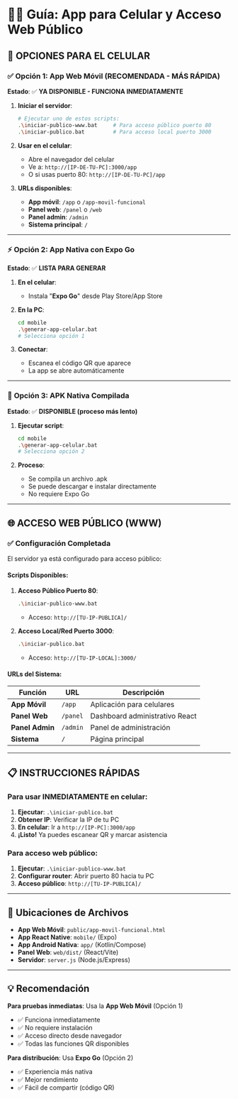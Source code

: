 # 📱🌐 Guía: App para Celular y Acceso Web Público

## 🚀 **OPCIONES PARA EL CELULAR**

### ✅ **Opción 1: App Web Móvil (RECOMENDADA - MÁS RÁPIDA)**

**Estado**: ✅ **YA DISPONIBLE - FUNCIONA INMEDIATAMENTE**

1. **Iniciar el servidor**:
   ```bash
   # Ejecutar uno de estos scripts:
   .\iniciar-publico-www.bat     # Para acceso público puerto 80
   .\iniciar-publico.bat         # Para acceso local puerto 3000
   ```

2. **Usar en el celular**:
   - Abre el navegador del celular
   - Ve a: `http://[IP-DE-TU-PC]:3000/app`
   - O si usas puerto 80: `http://[IP-DE-TU-PC]/app`

3. **URLs disponibles**:
   - **App móvil**: `/app` o `/app-movil-funcional`
   - **Panel web**: `/panel` o `/web`  
   - **Panel admin**: `/admin`
   - **Sistema principal**: `/`

---

### ⚡ **Opción 2: App Nativa con Expo Go**

**Estado**: ✅ **LISTA PARA GENERAR**

1. **En el celular**:
   - Instala "**Expo Go**" desde Play Store/App Store

2. **En la PC**:
   ```bash
   cd mobile
   .\generar-app-celular.bat
   # Selecciona opción 1
   ```

3. **Conectar**:
   - Escanea el código QR que aparece
   - La app se abre automáticamente

---

### 🔨 **Opción 3: APK Nativa Compilada**

**Estado**: ✅ **DISPONIBLE (proceso más lento)**

1. **Ejecutar script**:
   ```bash
   cd mobile
   .\generar-app-celular.bat
   # Selecciona opción 2
   ```

2. **Proceso**:
   - Se compila un archivo .apk
   - Se puede descargar e instalar directamente
   - No requiere Expo Go

---

## 🌐 **ACCESO WEB PÚBLICO (WWW)**

### ✅ **Configuración Completada**

El servidor ya está configurado para acceso público:

#### **Scripts Disponibles**:

1. **Acceso Público Puerto 80**:
   ```bash
   .\iniciar-publico-www.bat
   ```
   - Acceso: `http://[TU-IP-PUBLICA]/`

2. **Acceso Local/Red Puerto 3000**:
   ```bash
   .\iniciar-publico.bat
   ```
   - Acceso: `http://[TU-IP-LOCAL]:3000/`

#### **URLs del Sistema**:

| Función | URL | Descripción |
|---------|-----|-------------|
| **App Móvil** | `/app` | Aplicación para celulares |
| **Panel Web** | `/panel` | Dashboard administrativo React |
| **Panel Admin** | `/admin` | Panel de administración |
| **Sistema** | `/` | Página principal |

---

## 📋 **INSTRUCCIONES RÁPIDAS**

### **Para usar INMEDIATAMENTE en celular**:

1. **Ejecutar**: `.\iniciar-publico.bat`
2. **Obtener IP**: Verificar la IP de tu PC
3. **En celular**: Ir a `http://[IP-PC]:3000/app`
4. **¡Listo!** Ya puedes escanear QR y marcar asistencia

### **Para acceso web público**:

1. **Ejecutar**: `.\iniciar-publico-www.bat`
2. **Configurar router**: Abrir puerto 80 hacia tu PC
3. **Acceso público**: `http://[TU-IP-PUBLICA]/`

---

## 🔧 **Ubicaciones de Archivos**

- **App Web Móvil**: `public/app-movil-funcional.html`
- **App React Native**: `mobile/` (Expo)
- **App Android Nativa**: `app/` (Kotlin/Compose)
- **Panel Web**: `web/dist/` (React/Vite)
- **Servidor**: `server.js` (Node.js/Express)

---

## 💡 **Recomendación**

**Para pruebas inmediatas**: Usa la **App Web Móvil** (Opción 1)
- ✅ Funciona inmediatamente
- ✅ No requiere instalación
- ✅ Acceso directo desde navegador
- ✅ Todas las funciones QR disponibles

**Para distribución**: Usa **Expo Go** (Opción 2)
- ✅ Experiencia más nativa
- ✅ Mejor rendimiento
- ✅ Fácil de compartir (código QR)
